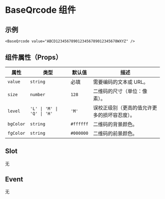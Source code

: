 # BaseQrcode 组件

<script setup>
import BaseQrcode from '../src/BaseQrcode.vue'

console.log(111,BaseQrcode)
</script>

## 示例

<BaseQrcode value="ABCD1234567890123456789012345678WXYZ" />

```vue
<BaseQrcode value="ABCD1234567890123456789012345678WXYZ" />
```

## 组件属性（Props）

| 属性      | 类型                       | 默认值    | 描述                                         |
| --------- | -------------------------- | --------- | -------------------------------------------- |
| `value`   | `string`                   | 必填      | 需要编码的文本或 URL。                       |
| `size`    | `number`                   | `128`     | 二维码的尺寸（单位：像素）。                 |
| `level`   | `'L' \| 'M' \| 'Q' \| 'H'` | `'M'`     | 误校正级别（更高的值允许更多的损坏容忍度）。 |
| `bgColor` | `string`                   | `#ffffff` | 二维码的背景颜色。                           |
| `fgColor` | `string`                   | `#000000` | 二维码的前景颜色。                           |

## Slot

无

## Event

无
